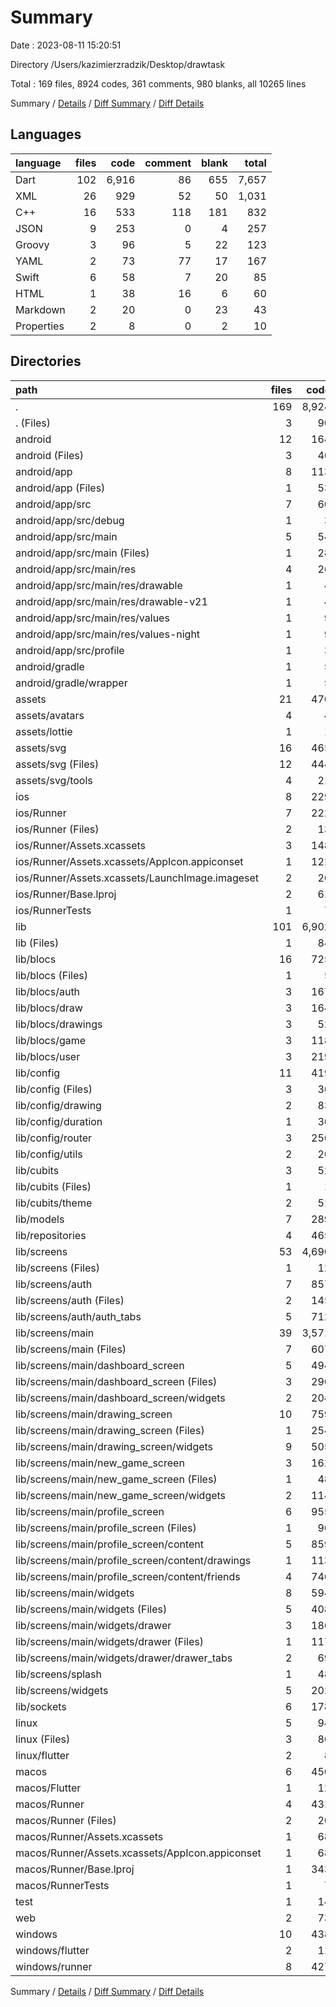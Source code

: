 # Summary

Date : 2023-08-11 15:20:51

Directory /Users/kazimierzradzik/Desktop/drawtask

Total : 169 files,  8924 codes, 361 comments, 980 blanks, all 10265 lines

Summary / [Details](details.md) / [Diff Summary](diff.md) / [Diff Details](diff-details.md)

## Languages
| language | files | code | comment | blank | total |
| :--- | ---: | ---: | ---: | ---: | ---: |
| Dart | 102 | 6,916 | 86 | 655 | 7,657 |
| XML | 26 | 929 | 52 | 50 | 1,031 |
| C++ | 16 | 533 | 118 | 181 | 832 |
| JSON | 9 | 253 | 0 | 4 | 257 |
| Groovy | 3 | 96 | 5 | 22 | 123 |
| YAML | 2 | 73 | 77 | 17 | 167 |
| Swift | 6 | 58 | 7 | 20 | 85 |
| HTML | 1 | 38 | 16 | 6 | 60 |
| Markdown | 2 | 20 | 0 | 23 | 43 |
| Properties | 2 | 8 | 0 | 2 | 10 |

## Directories
| path | files | code | comment | blank | total |
| :--- | ---: | ---: | ---: | ---: | ---: |
| . | 169 | 8,924 | 361 | 980 | 10,265 |
| . (Files) | 3 | 90 | 77 | 38 | 205 |
| android | 12 | 164 | 51 | 33 | 248 |
| android (Files) | 3 | 46 | 0 | 11 | 57 |
| android/app | 8 | 113 | 51 | 21 | 185 |
| android/app (Files) | 1 | 53 | 5 | 12 | 70 |
| android/app/src | 7 | 60 | 46 | 9 | 115 |
| android/app/src/debug | 1 | 3 | 4 | 1 | 8 |
| android/app/src/main | 5 | 54 | 38 | 7 | 99 |
| android/app/src/main (Files) | 1 | 28 | 6 | 1 | 35 |
| android/app/src/main/res | 4 | 26 | 32 | 6 | 64 |
| android/app/src/main/res/drawable | 1 | 4 | 7 | 2 | 13 |
| android/app/src/main/res/drawable-v21 | 1 | 4 | 7 | 2 | 13 |
| android/app/src/main/res/values | 1 | 9 | 9 | 1 | 19 |
| android/app/src/main/res/values-night | 1 | 9 | 9 | 1 | 19 |
| android/app/src/profile | 1 | 3 | 4 | 1 | 8 |
| android/gradle | 1 | 5 | 0 | 1 | 6 |
| android/gradle/wrapper | 1 | 5 | 0 | 1 | 6 |
| assets | 21 | 470 | 4 | 38 | 512 |
| assets/avatars | 4 | 4 | 0 | 0 | 4 |
| assets/lottie | 1 | 1 | 0 | 0 | 1 |
| assets/svg | 16 | 465 | 4 | 38 | 507 |
| assets/svg (Files) | 12 | 444 | 4 | 34 | 482 |
| assets/svg/tools | 4 | 21 | 0 | 4 | 25 |
| ios | 8 | 229 | 4 | 13 | 246 |
| ios/Runner | 7 | 222 | 2 | 9 | 233 |
| ios/Runner (Files) | 2 | 13 | 0 | 3 | 16 |
| ios/Runner/Assets.xcassets | 3 | 148 | 0 | 4 | 152 |
| ios/Runner/Assets.xcassets/AppIcon.appiconset | 1 | 122 | 0 | 1 | 123 |
| ios/Runner/Assets.xcassets/LaunchImage.imageset | 2 | 26 | 0 | 3 | 29 |
| ios/Runner/Base.lproj | 2 | 61 | 2 | 2 | 65 |
| ios/RunnerTests | 1 | 7 | 2 | 4 | 13 |
| lib | 101 | 6,902 | 76 | 648 | 7,626 |
| lib (Files) | 1 | 84 | 0 | 6 | 90 |
| lib/blocs | 16 | 725 | 10 | 157 | 892 |
| lib/blocs (Files) | 1 | 5 | 0 | 1 | 6 |
| lib/blocs/auth | 3 | 167 | 1 | 38 | 206 |
| lib/blocs/draw | 3 | 164 | 0 | 26 | 190 |
| lib/blocs/drawings | 3 | 52 | 0 | 17 | 69 |
| lib/blocs/game | 3 | 118 | 9 | 35 | 162 |
| lib/blocs/user | 3 | 219 | 0 | 40 | 259 |
| lib/config | 11 | 419 | 29 | 69 | 517 |
| lib/config (Files) | 3 | 36 | 5 | 12 | 53 |
| lib/config/drawing | 2 | 83 | 5 | 18 | 106 |
| lib/config/duration | 1 | 30 | 3 | 8 | 41 |
| lib/config/router | 3 | 250 | 16 | 25 | 291 |
| lib/config/utils | 2 | 20 | 0 | 6 | 26 |
| lib/cubits | 3 | 52 | 0 | 9 | 61 |
| lib/cubits (Files) | 1 | 1 | 0 | 0 | 1 |
| lib/cubits/theme | 2 | 51 | 0 | 9 | 60 |
| lib/models | 7 | 289 | 0 | 48 | 337 |
| lib/repositories | 4 | 465 | 9 | 31 | 505 |
| lib/screens | 53 | 4,690 | 9 | 287 | 4,986 |
| lib/screens (Files) | 1 | 12 | 3 | 5 | 20 |
| lib/screens/auth | 7 | 857 | 0 | 55 | 912 |
| lib/screens/auth (Files) | 2 | 145 | 0 | 13 | 158 |
| lib/screens/auth/auth_tabs | 5 | 712 | 0 | 42 | 754 |
| lib/screens/main | 39 | 3,571 | 6 | 204 | 3,781 |
| lib/screens/main (Files) | 7 | 607 | 0 | 35 | 642 |
| lib/screens/main/dashboard_screen | 5 | 494 | 2 | 30 | 526 |
| lib/screens/main/dashboard_screen (Files) | 3 | 290 | 0 | 20 | 310 |
| lib/screens/main/dashboard_screen/widgets | 2 | 204 | 2 | 10 | 216 |
| lib/screens/main/drawing_screen | 10 | 759 | 0 | 46 | 805 |
| lib/screens/main/drawing_screen (Files) | 1 | 254 | 0 | 12 | 266 |
| lib/screens/main/drawing_screen/widgets | 9 | 505 | 0 | 34 | 539 |
| lib/screens/main/new_game_screen | 3 | 162 | 0 | 13 | 175 |
| lib/screens/main/new_game_screen (Files) | 1 | 48 | 0 | 7 | 55 |
| lib/screens/main/new_game_screen/widgets | 2 | 114 | 0 | 6 | 120 |
| lib/screens/main/profile_screen | 6 | 955 | 4 | 44 | 1,003 |
| lib/screens/main/profile_screen (Files) | 1 | 96 | 0 | 9 | 105 |
| lib/screens/main/profile_screen/content | 5 | 859 | 4 | 35 | 898 |
| lib/screens/main/profile_screen/content/drawings | 1 | 113 | 0 | 5 | 118 |
| lib/screens/main/profile_screen/content/friends | 4 | 746 | 4 | 30 | 780 |
| lib/screens/main/widgets | 8 | 594 | 0 | 36 | 630 |
| lib/screens/main/widgets (Files) | 5 | 408 | 0 | 26 | 434 |
| lib/screens/main/widgets/drawer | 3 | 186 | 0 | 10 | 196 |
| lib/screens/main/widgets/drawer (Files) | 1 | 117 | 0 | 7 | 124 |
| lib/screens/main/widgets/drawer/drawer_tabs | 2 | 69 | 0 | 3 | 72 |
| lib/screens/splash | 1 | 48 | 0 | 8 | 56 |
| lib/screens/widgets | 5 | 202 | 0 | 15 | 217 |
| lib/sockets | 6 | 178 | 19 | 41 | 238 |
| linux | 5 | 94 | 27 | 38 | 159 |
| linux (Files) | 3 | 86 | 18 | 27 | 131 |
| linux/flutter | 2 | 8 | 9 | 11 | 28 |
| macos | 6 | 450 | 5 | 16 | 471 |
| macos/Flutter | 1 | 12 | 3 | 4 | 19 |
| macos/Runner | 4 | 431 | 0 | 8 | 439 |
| macos/Runner (Files) | 2 | 20 | 0 | 6 | 26 |
| macos/Runner/Assets.xcassets | 1 | 68 | 0 | 1 | 69 |
| macos/Runner/Assets.xcassets/AppIcon.appiconset | 1 | 68 | 0 | 1 | 69 |
| macos/Runner/Base.lproj | 1 | 343 | 0 | 1 | 344 |
| macos/RunnerTests | 1 | 7 | 2 | 4 | 13 |
| test | 1 | 14 | 10 | 7 | 31 |
| web | 2 | 73 | 16 | 7 | 96 |
| windows | 10 | 438 | 91 | 142 | 671 |
| windows/flutter | 2 | 11 | 9 | 11 | 31 |
| windows/runner | 8 | 427 | 82 | 131 | 640 |

Summary / [Details](details.md) / [Diff Summary](diff.md) / [Diff Details](diff-details.md)